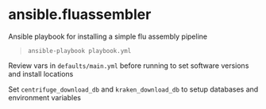 # ansible.fluassembler
Ansible playbook for installing a simple flu assembly pipeline

> `ansible-playbook playbook.yml`

Review vars in `defaults/main.yml` before running to set software versions and install locations

Set `centrifuge_download_db` and `kraken_download_db` to setup databases and environment variables
